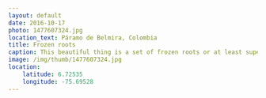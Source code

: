 ```yaml
---
layout: default
date: 2016-10-17
photo: 1477607324.jpg
location_text: Páramo de Belmira, Colombia
title: Frozen roots
caption: This beautiful thing is a set of frozen roots or at least super wet due to the present humidity in the cave. The bats around must love it more than we do!
image: /img/thumb/1477607324.jpg
location:
    latitude: 6.72535
    longitude: -75.69528
---
```

